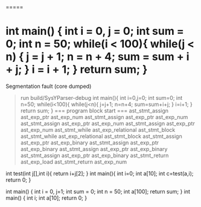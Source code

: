 =====

int main()
{
    int i = 0, j = 0;
    int sum = 0;
    int n = 50;
    while(i < 100){
        while(j < n)
        {
            j = j + 1;
            n = n + 4;
            sum = sum + i + j;
        }
        i = i + 1;
    }
    return sum;
}
=====
Segmentation fault (core dumped)

> run build/SysYParser-debug
int main(){
int i=0,j=0;
int sum=0;
int n=50; 
while(i<100){
while(j<n){
j=j+1;
n=n+4;
sum=sum+i+j;
}
i=i+1;
}
return sum;
}
=== program block start ===
ast_stmt_assign
ast_exp_ptr
ast_exp_num
ast_stmt_assign
ast_exp_ptr
ast_exp_num
ast_stmt_assign
ast_exp_ptr
ast_exp_num
ast_stmt_assign
ast_exp_ptr
ast_exp_num
ast_stmt_while
ast_exp_relational
ast_stmt_block
ast_stmt_while
ast_exp_relational
ast_stmt_block
ast_stmt_assign
ast_exp_ptr
ast_exp_binary
ast_stmt_assign
ast_exp_ptr
ast_exp_binary
ast_stmt_assign
ast_exp_ptr
ast_exp_binary
ast_stmt_assign
ast_exp_ptr
ast_exp_binary
ast_stmt_return
ast_exp_load
ast_stmt_return
ast_exp_num


int test(int j[],int i){
    return i+j[2];
}
int main(){
    int i=0;
    int a[10];
    int c=test(a,i);
    return 0;
}


int main()
{
    int i = 0, j=1;
    int sum = 0;
    int n = 50;
    int a[100];
    return sum;
}
int main()
{
    int i;
    int a[10];
    return 0;
}